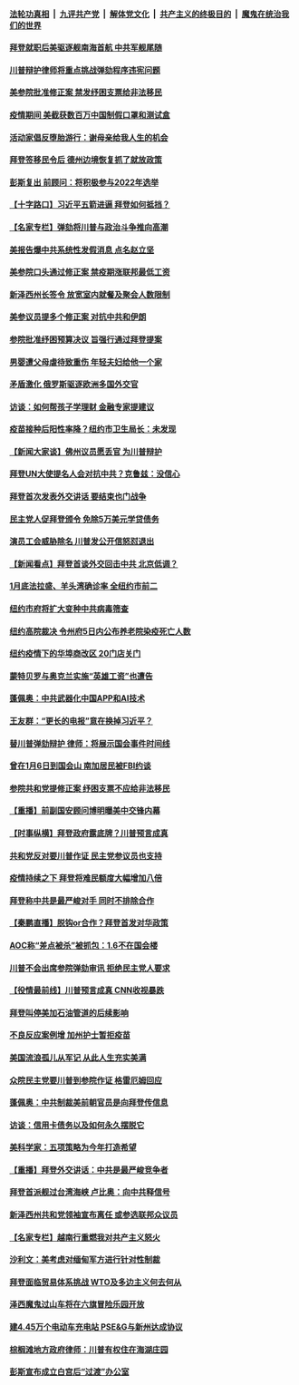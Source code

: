 ####  [法轮功真相](../../../../basic/blob/master/README.md?t=02060701) &nbsp;|&nbsp; [九评共产党](../../../../9ping.md/blob/master/README.md?t=02060701) &nbsp;|&nbsp; [解体党文化](../../../../jtdwh.md/blob/master/README.md?t=02060701)  &nbsp;|&nbsp; [共产主义的终极目的](../../../../gczydzjmd.md/blob/master/README.md?t=02060701) &nbsp;|&nbsp; [魔鬼在统治我们的世界](../../../../mgztzwmdsj.md/blob/master/README.md?t=02060701) 

#### [拜登就职后美驱逐舰南海首航 中共军舰尾随](../pages/nsc412/n12735957.md?t=02060701) 

#### [川普辩护律师将重点挑战弹劾程序违宪问题](../pages/nsc412/n12736116.md?t=02060701) 

#### [美参院批准修正案 禁发纾困支票给非法移民](../pages/nsc412/n12736322.md?t=02060701) 

#### [疫情期间 美截获数百万中国制假口罩和测试盒](../pages/nsc412/n12736242.md?t=02060701) 

#### [活动家倡反堕胎游行：谢母亲给我人生的机会](../pages/nsc412/n12735444.md?t=02060701) 

#### [拜登签移民令后 德州边境恢复抓了就放政策](../pages/nsc412/n12735973.md?t=02060701) 

#### [彭斯复出 前顾问：将积极参与2022年选举](../pages/nsc412/n12735901.md?t=02060701) 

#### [【十字路口】习近平五箭进逼 拜登如何抵挡？](../pages/nsc412/n12734318.md?t=02060701) 

#### [【名家专栏】弹劾将川普与政治斗争推向高潮](../pages/nsc412/n12735758.md?t=02060701) 

#### [美报告爆中共系统性发假消息 点名赵立坚](../pages/nsc412/n12734440.md?t=02060701) 

#### [美参院口头通过修正案 禁疫期涨联邦最低工资](../pages/nsc412/n12735885.md?t=02060701) 

#### [新泽西州长签令 放宽室内就餐及聚会人数限制](../pages/nsc412/n12733739.md?t=02060701) 

#### [美参议员提多个修正案 对抗中共和伊朗](../pages/nsc412/n12735920.md?t=02060701) 

#### [参院批准纾困预算决议 旨强行通过拜登提案](../pages/nsc412/n12735805.md?t=02060701) 

#### [男婴遭父母虐待致重伤 年轻夫妇给他一个家](../pages/nsc412/n12734404.md?t=02060701) 

#### [矛盾激化 俄罗斯驱逐欧洲多国外交官](../pages/nsc412/n12735854.md?t=02060701) 

#### [访谈：如何帮孩子学理财 金融专家提建议](../pages/nsc412/n12735579.md?t=02060701) 

#### [疫苗接种后阳性率降？纽约市卫生局长：未发现](../pages/nsc412/n12734648.md?t=02060701) 

#### [【新闻大家谈】佛州议员愿丢官 为川普辩护](../pages/nsc412/n12735746.md?t=02060701) 

#### [拜登UN大使提名人会对抗中共？克鲁兹：没信心](../pages/nsc412/n12735691.md?t=02060701) 

#### [拜登首次发表外交讲话 要结束也门战争](../pages/nsc412/n12735578.md?t=02060701) 

#### [民主党人促拜登颁令 免除5万美元学贷债务](../pages/nsc412/n12734993.md?t=02060701) 

#### [演员工会威胁除名 川普发公开信怒怼退出](../pages/nsc412/n12734688.md?t=02060701) 

#### [【新闻看点】拜登首谈外交回击中共 北京低调？](../pages/nsc412/n12733627.md?t=02060701) 

#### [1月底法拉盛、羊头湾确诊率  全纽约市前二](../pages/nsc412/n12734655.md?t=02060701) 

#### [纽约市府将扩大变种中共病毒筛查](../pages/nsc412/n12734582.md?t=02060701) 

#### [纽约高院裁决 令州府5日内公布养老院染疫死亡人数](../pages/nsc412/n12734646.md?t=02060701) 

#### [纽约疫情下的华埠商改区 20门店关门](../pages/nsc412/n12734531.md?t=02060701) 

#### [蒙特贝罗与奥克兰实施“英雄工资”也遭告](../pages/nsc412/n12734635.md?t=02060701) 

#### [蓬佩奥：中共武器化中国APP和AI技术](../pages/nsc412/n12734340.md?t=02060701) 

#### [王友群：“更长的电报”意在换掉习近平？](../pages/nsc412/n12733876.md?t=02060701) 

#### [替川普弹劾辩护 律师：将展示国会事件时间线](../pages/nsc412/n12734407.md?t=02060701) 

#### [曾在1月6日到国会山 南加居民被FBI约谈](../pages/nsc412/n12734370.md?t=02060701) 

#### [参院共和党提修正案 纾困支票不应给非法移民](../pages/nsc412/n12734201.md?t=02060701) 

#### [【重播】前副国安顾问博明曝美中交锋内幕](../pages/nsc412/n12734290.md?t=02060701) 

#### [【时事纵横】拜登政府露底牌？川普预言成真](../pages/nsc412/n12734066.md?t=02060701) 

#### [共和党反对要川普作证 民主党参议员也支持](../pages/nsc412/n12734171.md?t=02060701) 

#### [疫情持续之下 拜登将难民额度大幅增加八倍](../pages/nsc412/n12734187.md?t=02060701) 

#### [拜登称中共是最严峻对手 同时不排除合作](../pages/nsc412/n12734150.md?t=02060701) 

#### [【秦鹏直播】脱钩or合作？拜登首发对华政策](../pages/nsc412/n12733977.md?t=02060701) 

#### [AOC称“差点被杀”被抓包：1.6不在国会楼](../pages/nsc412/n12734016.md?t=02060701) 

#### [川普不会出席参院弹劾审讯 拒绝民主党人要求](../pages/nsc412/n12733714.md?t=02060701) 

#### [【役情最前线】川普预言成真 CNN收视暴跌](../pages/nsc412/n12733798.md?t=02060701) 

#### [拜登叫停美加石油管道的后续影响](../pages/nsc412/n12733913.md?t=02060701) 

#### [不良反应案例增 加州护士暂拒疫苗](../pages/nsc412/n12733640.md?t=02060701) 

#### [美国流浪孤儿从军记 从此人生充实美满](../pages/nsc412/n12733121.md?t=02060701) 

#### [众院民主党要川普到参院作证 格雷厄姆回应](../pages/nsc412/n12733883.md?t=02060701) 

#### [蓬佩奥：中共制裁美前朝官员是向拜登传信息](../pages/nsc412/n12733578.md?t=02060701) 

#### [访谈：信用卡债务以及如何永久摆脱它](../pages/nsc412/n12732994.md?t=02060701) 

#### [美科学家：五项策略为今年打造希望](../pages/nsc412/n12731680.md?t=02060701) 

#### [【重播】拜登外交讲话：中共是最严峻竞争者](../pages/nsc412/n12715713.md?t=02060701) 

#### [拜登首派舰过台湾海峡 卢比奥：向中共释信号](../pages/nsc412/n12733646.md?t=02060701) 

#### [新泽西州共和党领袖宣布离任 或参选联邦众议员](../pages/nsc412/n12731083.md?t=02060701) 

#### [【名家专栏】越南行重燃我对共产主义怒火](../pages/nsc412/n12733165.md?t=02060701) 

#### [沙利文：美考虑对缅甸军方进行针对性制裁](../pages/nsc412/n12733695.md?t=02060701) 

#### [拜登面临贸易体系挑战 WTO及多边主义何去何从](../pages/nsc412/n12733552.md?t=02060701) 

#### [泽西魔鬼过山车将在六旗冒险乐园开放](../pages/nsc412/n12733659.md?t=02060701) 

#### [建4.45万个电动车充电站 PSE&G与新州达成协议](../pages/nsc412/n12733601.md?t=02060701) 

#### [棕榈滩地方政府律师：川普有权住在海湖庄园](../pages/nsc412/n12733463.md?t=02060701) 

#### [彭斯宣布成立白宫后“过渡”办公室](../pages/nsc412/n12733511.md?t=02060701) 

